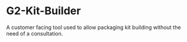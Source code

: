 # G2-Kit-Builder
A customer facing tool used to allow packaging kit building without the need of a consultation. 
